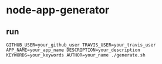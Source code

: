# node-app-generator

## run
```GITHUB_USER=your_github_user TRAVIS_USER=your_travis_user APP_NAME=your_app_name DESCRIPTION=your_description KEYWORDS=your_keywords AUTHOR=your_name ./generate.sh```
